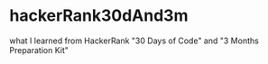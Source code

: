 # hackerRank30dAnd3m
what I learned from HackerRank "30 Days of Code" and "3 Months Preparation Kit"
